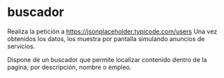 # buscador

Realiza la petición a https://jsonplaceholder.typicode.com/users
Una vez obtenidos los datos, los muestra por pantalla simulando anuncios de servicios.

Dispone de un buscador que permite localizar contenido dentro de la pagina; por descripción, nombre o empleo.

